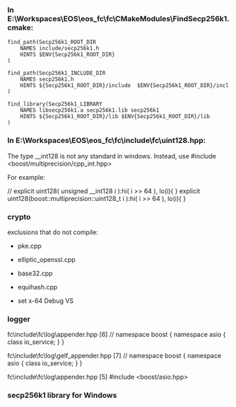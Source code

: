 ### In E:\Workspaces\EOS\eos_fc\fc\CMakeModules\FindSecp256k1.cmake:
```
find_path(Secp256k1_ROOT_DIR
    NAMES include/secp256k1.h
	HINTS $ENV{Secp256k1_ROOT_DIR}
)

find_path(Secp256k1_INCLUDE_DIR
    NAMES secp256k1.h
    HINTS ${Secp256k1_ROOT_DIR}/include  $ENV{Secp256k1_ROOT_DIR}/incl
)

find_library(Secp256k1_LIBRARY
    NAMES libsecp256k1.a secp256k1.lib secp256k1
    HINTS ${Secp256k1_ROOT_DIR}/lib $ENV{Secp256k1_ROOT_DIR}/lib
)
```

### In E:\Workspaces\EOS\eos_fc\fc\include\fc\uint128.hpp:

The type __int128 is not any standard in windows. Instead, use 
#include <boost/multiprecision/cpp_int.hpp>

For example:

// explicit uint128( unsigned __int128 i ):hi( i >> 64 ), lo(i){ }
explicit uint128(boost::multiprecision::uint128_t i ):hi( i >> 64 ), lo(i){ }

### crypto

exclusions that do not compile:
* pke.cpp
* elliptic_openssl.cpp
* base32.cpp
* equihash.cpp

* set x-64 Debug VS

### logger

fc\include\fc\log\appender.hpp
[6] // namespace boost { namespace asio { class io_service; } }

fc\include\fc\log\gelf_appender.hpp
[7] // namespace boost { namespace asio { class io_service; } }

fc\include\fc\log\appender.hpp
[5] #include <boost/asio.hpp>

### secp256k1 library for Windows

